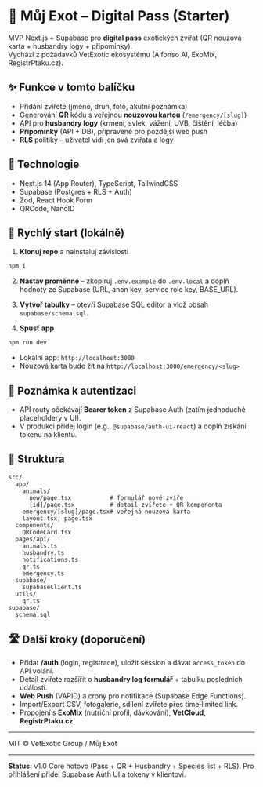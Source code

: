 # 🦜 Můj Exot – Digital Pass (Starter)

MVP Next.js + Supabase pro **digital pass** exotických zvířat (QR nouzová karta + husbandry logy + připomínky).  
Vychází z požadavků VetExotic ekosystému (Alfonso AI, ExoMix, RegistrPtaku.cz).

## ✨ Funkce v tomto balíčku
- Přidání zvířete (jméno, druh, foto, akutní poznámka)
- Generování **QR** kódu s veřejnou **nouzovou kartou** (`/emergency/[slug]`)
- API pro **husbandry logy** (krmení, svlek, vážení, UVB, čištění, léčba)
- **Připomínky** (API + DB), připravené pro pozdější web push
- **RLS** politiky – uživatel vidí jen svá zvířata a logy

## 🧱 Technologie
- Next.js 14 (App Router), TypeScript, TailwindCSS
- Supabase (Postgres + RLS + Auth)
- Zod, React Hook Form
- QRCode, NanoID

## 🚀 Rychlý start (lokálně)
1) **Klonuj repo** a nainstaluj závislosti
```bash
npm i
```

2) **Nastav proměnné** – zkopíruj `.env.example` do `.env.local` a doplň hodnoty ze Supabase (URL, anon key, service role key, BASE_URL).

3) **Vytvoř tabulky** – otevři Supabase SQL editor a vlož obsah `supabase/schema.sql`.

4) **Spusť app**
```bash
npm run dev
```
- Lokální app: `http://localhost:3000`
- Nouzová karta bude žít na `http://localhost:3000/emergency/<slug>`

## 🔐 Poznámka k autentizaci
- API routy očekávají **Bearer token** z Supabase Auth (zatím jednoduché placeholdery v UI).
- V produkci přidej login (e.g., `@supabase/auth-ui-react`) a doplň získání tokenu na klientu.

## 📁 Struktura
```
src/
  app/
    animals/
      new/page.tsx           # formulář nové zvíře
      [id]/page.tsx          # detail zvířete + QR komponenta
    emergency/[slug]/page.tsx# veřejná nouzová karta
    layout.tsx, page.tsx
  components/
    QRCodeCard.tsx
  pages/api/
    animals.ts
    husbandry.ts
    notifications.ts
    qr.ts
    emergency.ts
  supabase/
    supabaseClient.ts
  utils/
    qr.ts
supabase/
  schema.sql
```

## 🛣️ Další kroky (doporučení)
- Přidat **/auth** (login, registrace), uložit session a dávat `access_token` do API volání.
- Detail zvířete rozšířit o **husbandry log formulář** + tabulku posledních událostí.
- **Web Push** (VAPID) a crony pro notifikace (Supabase Edge Functions).
- Import/Export CSV, fotogalerie, sdílení zvířete přes time‑limited link.
- Propojení s **ExoMix** (nutriční profil, dávkování), **VetCloud**, **RegistrPtaku.cz**.

---
MIT © VetExotic Group / Můj Exot


---

**Status:** v1.0 Core hotovo (Pass + QR + Husbandry + Species list + RLS). Pro přihlášení přidej Supabase Auth UI a tokeny v klientovi.
